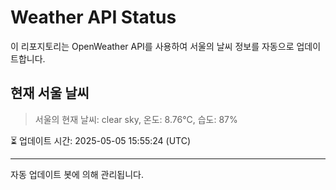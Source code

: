 
# Weather API Status

이 리포지토리는 OpenWeather API를 사용하여 서울의 날씨 정보를 자동으로 업데이트합니다.

## 현재 서울 날씨
> 서울의 현재 날씨: clear sky, 온도: 8.76°C, 습도: 87%

⏳ 업데이트 시간: 2025-05-05 15:55:24 (UTC)

---
자동 업데이트 봇에 의해 관리됩니다.
